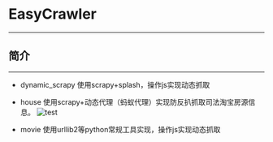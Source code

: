 # EasyCrawler
--------

## 简介
--------
- dynamic_scrapy
使用scrapy+splash，操作js实现动态抓取

- house
使用scrapy+动态代理（蚂蚁代理）实现防反扒抓取司法淘宝房源信息。
![test](http://i.niupic.com/images/2016/10/29/lZLe0d.jpg)

- movie
使用urllib2等python常规工具实现，操作js实现动态抓取
